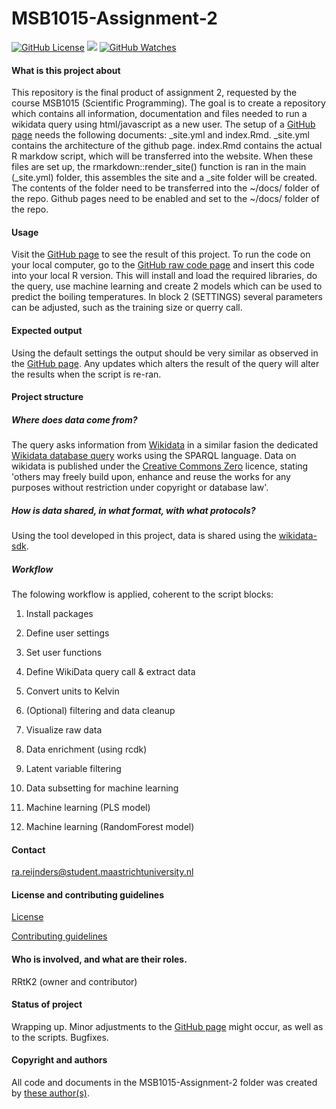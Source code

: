 # MSB1015-Assignment-2

[![GitHub License](https://img.shields.io/github/license/Rrtk2/MSB1015-Assignment-2)](https://github.com/Rrtk2/MSB1015-Assignment-2/blob/master/LICENSE.md) ![](https://img.shields.io/badge/Status-Wrapping_up-green) [![GitHub Watches](https://img.shields.io/github/watchers/Rrtk2/MSB1015-Assignment-2.svg?style=social&label=Watch&maxAge=2592000)](https://github.com/Rrtk2/MSB1015-Assignment-2/watchers) 


#### What is this project about
This repository is the final product of assignment 2, requested by the course MSB1015 (Scientific Programming). The goal is to create a repository which contains all information, documentation and files needed to run a wikidata query using html/javascript as a new user.
The setup of a [GitHub page](https://rrtk2.github.io/MSB1015-Assignment-2/) needs the following documents: _site.yml and index.Rmd. _site.yml contains the architecture of the github page. index.Rmd contains the actual R markdow script, which will be transferred into the website. When these files are set up, the rmarkdown::render_site() function is ran in the main (_site.yml) folder, this assembles the site and a _site folder will be created. The contents of the folder need to be transferred into the ~/docs/ folder of the repo. Github pages need to be enabled and set to the ~/docs/ folder of the repo. 


#### Usage
Visit the [GitHub page](https://rrtk2.github.io/MSB1015-Assignment-2/) to see the result of this project. To run the code on your local computer, go to the [GitHub raw code page](https://rrtk2.github.io/MSB1015-Assignment-2/raw.html) and insert this code into your local R version. This will install and load the required libraries, do the query, use machine learning and create 2 models which can be used to predict the boiling temperatures. In block 2 (SETTINGS) several parameters can be adjusted, such as the training size or querry call. 

#### Expected output
Using the default settings the output should be very similar as observed in the [GitHub page](https://rrtk2.github.io/MSB1015-Assignment-2/). Any updates which alters the result of the query will alter the results when the script is re-ran.

#### Project structure
##### Where does data come from?
The query asks information from [Wikidata](http://wikidata.org) in a similar fasion the dedicated [Wikidata database query](https://query.wikidata.org/) works using the SPARQL language. Data on wikidata is published under the [Creative Commons Zero](https://creativecommons.org/share-your-work/public-domain/cc0) licence, stating 'others may freely build upon, enhance and reuse the works for any purposes without restriction under copyright or database law'.

##### How is data shared, in what format, with what protocols?
Using the tool developed in this project, data is shared using the [wikidata-sdk](https://www.wikidata.org/w/api.php). 

##### Workflow
The folowing workflow is applied, coherent to the script blocks:

1) Install packages

2) Define user settings

3) Set user functions

4) Define WikiData query call & extract data

5) Convert units to Kelvin

6) (Optional) filtering and data cleanup

7) Visualize raw data 

8) Data enrichment (using rcdk)

9) Latent variable filtering

10) Data subsetting for machine learning

11) Machine learning (PLS model)

12) Machine learning (RandomForest model)


#### Contact
ra.reijnders@student.maastrichtuniversity.nl


#### License and contributing guidelines
[License](/LICENSE.md) 

[Contributing guidelines](/CONTRIBUTING.md) 


#### Who is involved, and what are their roles.
RRtK2 (owner and contributor)


#### Status of project
Wrapping up. Minor adjustments to the [GitHub page](https://rrtk2.github.io/MSB1015-Assignment-2/) might occur, as well as to the scripts. Bugfixes.


#### Copyright and authors
All code and documents in the MSB1015-Assignment-2 folder was created by [these author(s)](/AUTHORS.md).
